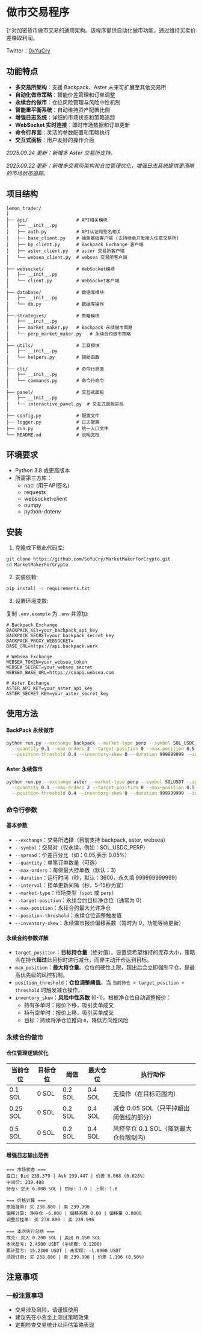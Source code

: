 # 做市交易程序

针对加密货币做市交易的通用架构。该程序提供自动化做市功能，通过维持买卖价差赚取利润。

Twitter：[0xYuCry](https://x.com/0xYuCry)

## 功能特点

- **多交易所架构**：支援 Backpack、Aster 未来可扩展至其他交易所
- **自动化做市策略**：智能价差管理和订单调整
- **永续合约做市**：仓位风险管理与风险中性机制
- **智能重平衡系统**：自动维持资产配置比例
- **增强日志系统**：详细的市场状态和策略追踪
- **WebSocket 实时连接**：即时市场数据和订单更新
- **命令行界面**：灵活的参数配置和策略执行
- **交互式面板**：用户友好的操作介面

*2025.09.24 更新：新增多 Aster 交易所支持。*

*2025.09.22 更新：新增多交易所架构和仓位管理优化，增强日志系统提供更清晰的市场状态追踪。*

## 项目结构

```
lemon_trader/
│
├── api/                  # API相关模块
│   ├── __init__.py
│   ├── auth.py           # API认证和签名相关
│   ├── base_client.py    # 抽象基础客户端 (支持继承开发接入任意交易所)
│   ├── bp_client.py      # Backpack Exchange 客户端
│   ├── aster_client.py   # aster 交易所客户端
│   └── websea_client.py  # websea 交易所客户端
│
├── websocket/            # WebSocket模块
│   ├── __init__.py
│   └── client.py         # WebSocket客户端
│
├── database/             # 数据库模块
│   ├── __init__.py
│   └── db.py             # 数据库操作
│
├── strategies/           # 策略模块
│   ├── __init__.py
│   ├── market_maker.py   # Backpack 永续做市策略
│   └── perp_market_maker.py   # 永续合约做市策略
│
├── utils/                # 工具模块
│   ├── __init__.py
│   └── helpers.py        # 辅助函数
│
├── cli/                  # 命令行界面
│   ├── __init__.py
│   └── commands.py       # 命令行命令
│
├── panel/                # 交互式面板
│   ├── __init__.py
│   └── interactive_panel.py  # 交互式面板实现
│
├── config.py             # 配置文件
├── logger.py             # 日志配置
├── run.py                # 统一入口文件
└── README.md             # 说明文档
```

## 环境要求

- Python 3.8 或更高版本
- 所需第三方库：
  - nacl (用于API签名)
  - requests
  - websocket-client
  - numpy
  - python-dotenv

## 安装

1. 克隆或下载此代码库:

```bash
git clone https://github.com/SoYuCry/MarketMakerForCrypto.git
cd MarketMakerForCrypto
```

2. 安装依赖:

```bash
pip install -r requirements.txt
```

3. 设置环境变数:

复制 `.env.example` 为 `.env` 并添加:

```
# Backpack Exchange
BACKPACK_KEY=your_backpack_api_key
BACKPACK_SECRET=your_backpack_secret_key
BACKPACK_PROXY_WEBSOCKET=
BASE_URL=https://api.backpack.work

# Websea Exchange
WEBSEA_TOKEN=your_websea_token
WEBSEA_SECRET=your_websea_secret
WEBSEA_BASE_URL=https://coapi.websea.com

# Aster Exchange
ASTER_API_KEY=your_aster_api_key
ASTER_SECRET_KEY=your_aster_secret_key
```

## 使用方法

#### BackPack 永续做市
```bash
python run.py --exchange backpack --market-type perp --symbol SOL_USDC_PERP --spread 0.05 \
  --quantity 0.1 --max-orders 2 --target-position 0 --max-position 0.5 \
  --position-threshold 0.4 --inventory-skew 0 --duration 999999999 --interval 10
```

#### Aster 永续做市
```bash
python run.py --exchange aster --market-type perp --symbol SOLUSDT --spread 0.05 \
  --quantity 0.1 --max-orders 2 --target-position 0 --max-position 0.5 \
  --position-threshold 0.4 --inventory-skew 0 --duration 999999999 --interval 10
```

### 命令行参数

#### 基本参数
- `--exchange`：交易所选择（目前支持 backpack, aster, websea）
- `--symbol`：交易对（仅永续，例如：SOL_USDC_PERP）
- `--spread`：价差百分比（如：0.05,表示 0.05%）
- `--quantity`：单笔订单数量（可选）
- `--max-orders`：每侧最大挂单数（默认：3）
- `--duration`：运行时间（秒，默认：3600，永久填 999999999999）
- `--interval`：挂单更新间隔（秒，5-15秒为宜）
- `--market-type`：市场类型（`spot` 或 `perp`）
- `--target-position`：永续合约目标净仓位（通常为 0）
- `--max-position`：永续合约最大允许净仓
- `--position-threshold`：永续仓位调整触发值
- `--inventory-skew`：永续做市报价偏移系数（暂时为 0，功能等待更新）



#### 永续合约参数详解

- `target_position`：**目标持仓量**（绝对值）。设置您希望维持的库存大小，策略会在持仓**超过**此目标时进行减仓，而非主动开仓达到目标。
- `max_position`：**最大持仓量**。仓位的硬性上限，超出后会立即强制平仓，是最高优先级的风控机制。
- `position_threshold`：**仓位调整阈值**。当 `当前持仓 > target_position + threshold` 时触发减仓操作。
- `inventory_skew`：**风险中性系数** (0-1)。根据净仓位自动调整报价：
  - 持有多单时：报价下移，吸引卖单成交
  - 持有空单时：报价上移，吸引买单成交
  - 目标：持续将净仓位推向 `0`，降低方向性风险


### 永续合约做市


#### 仓位管理逻辑优化

| 当前仓位 | 目标仓位 | 阈值 | 最大仓位 | 执行动作 |
|---------|---------|------|---------|---------|
| 0.1 SOL | 0 SOL | 0.2 SOL | 0.4 SOL | 无操作（在目标范围内） |
| 0.25 SOL | 0 SOL | 0.2 SOL | 0.4 SOL | 减仓 0.05 SOL（只平掉超出阈值线的部分） |
| 0.5 SOL | 0 SOL | 0.2 SOL | 0.4 SOL | 风控平仓 0.1 SOL（降到最大仓位限制内） |

#### 增强日志输出范例

```
=== 市场状态 ===
盘口: Bid 239.379 | Ask 239.447 | 价差 0.068 (0.028%)
中间价: 239.408
持仓: 空头 6.000 SOL | 目标: 1.0 | 上限: 1.0

=== 价格计算 ===
原始挂单: 买 238.800 | 卖 239.996
偏移计算: 净持仓 -6.000 | 偏移系数 0.00 | 偏移量 0.0000
调整后挂单: 买 238.800 | 卖 239.996

=== 本次执行总结 ===
成交: 买入 0.200 SOL | 卖出 0.150 SOL
本次盈亏: 2.4500 USDT (手续费: 0.1200)
累计盈亏: 15.2300 USDT | 未实现: -1.8900 USDT
活跃订单: 买 238.800 | 卖 239.996 | 价差 1.196 (0.50%)
```

## 注意事项

### 一般注意事项
- 交易涉及风险，请谨慎使用
- 建议先在小资金上测试策略效果
- 定期检查交易统计以评估策略表现